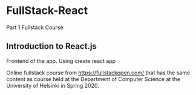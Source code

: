 # FullStack-React
Part 1 Fullstack Course

## Introduction to React.js
Frontend of the app.
Using create react app

Online fullstack course from https://fullstackopen.com/ that has the same content as course held at the Department of Computer Science at the University of Helsinki in Spring 2020.
